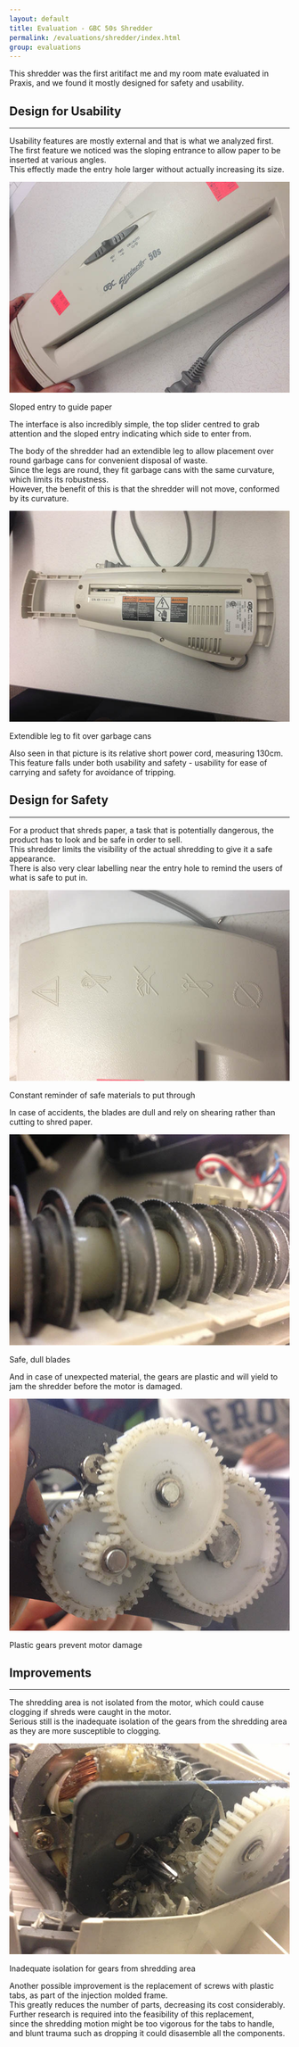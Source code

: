 ```yaml
---
layout: default
title: Evaluation - GBC 50s Shredder
permalink: /evaluations/shredder/index.html
group: evaluations
---
```


This shredder was the first aritifact me and my room mate evaluated in Praxis, and we found it mostly designed for safety and usability.

## Design for Usability
----------------------
Usability features are mostly external and that is what we analyzed first.  
The first feature we noticed was the sloping entrance to allow paper to be inserted at various angles.  
This effectly made the entry hole larger without actually increasing its size.
<div class="frames">
<img src="entry.jpg">
<p>Sloped entry to guide paper</p>
</div>

The interface is also incredibly simple, the top slider centred to grab attention and the sloped entry indicating which side to enter from.

The body of the shredder had an extendible leg to allow placement over round garbage cans for convenient disposal of waste.  
Since the legs are round, they fit garbage cans with the same curvature, which limits its robustness.  
However, the benefit of this is that the shredder will not move, conformed by its curvature.

<div class="frames">
<img src="extendible.jpg">
<p>Extendible leg to fit over garbage cans</p>
</div>

Also seen in that picture is its relative short power cord, measuring 130cm.  
This feature falls under both usability and safety - usability for ease of carrying and safety for avoidance of tripping.

## Design for Safety
-------------------
For a product that shreds paper, a task that is potentially dangerous, the product has to look and be safe in order to sell.  
This shredder limits the visibility of the actual shredding to give it a safe appearance.  
There is also very clear labelling near the entry hole to remind the users of what is safe to put in.

<div class="frames">
<img src="safety.jpg">
<p>Constant reminder of safe materials to put through</p>
</div>

In case of accidents, the blades are dull and rely on shearing rather than cutting to shred paper.
<div class="frames">
<img src="blades.jpg">
<p>Safe, dull blades</p>
</div>

And in case of unexpected material, the gears are plastic and will yield to jam the shredder before the motor is damaged.
<div class="frames">
<img src="gears.jpg">
<p>Plastic gears prevent motor damage</p>
</div>

## Improvements
----------------
The shredding area is not isolated from the motor, which could cause clogging if shreds were caught in the motor.  
Serious still is the inadequate isolation of the gears from the shredding area as they are more susceptible to clogging.  
<div class="frames">
<img src="clogged.jpg">
<p>Inadequate isolation for gears from shredding area</p>
</div>

Another possible improvement is the replacement of screws with plastic tabs, as part of the injection molded frame.  
This greatly reduces the number of parts, decreasing its cost considerably.  
Further research is required into the feasibility of this replacement,  
since the shredding motion might be too vigorous for the tabs to handle,  
and blunt trauma such as dropping it could disasemble all the components.
